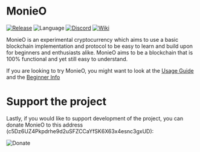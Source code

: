MonieO
=========

[![Release](https://img.shields.io/github/v/release/Symphonic3/MonieO?display_name=tag)](https://github.com/Symphonic3/MonieO/releases/latest)
![Language](https://img.shields.io/github/languages/top/Symphonic3/MonieO)
[![Discord](https://img.shields.io/discord/750151713473953832)](https://discord.gg/CaTSY8n)
[![Wiki](https://img.shields.io/badge/wiki-work%20in%20progress-informational)](https://github.com/Symphonic3/MonieO/wiki)

MonieO is an experimental cryptocurrency which aims to use a basic blockchain implementation and protocol to be easy to learn and build upon for beginners and enthusiasts alike. MonieO aims to be a blockchain that is 100% functional and yet still easy to understand.

If you are looking to try MonieO, you might want to look at the [Usage Guide](https://github.com/Symphonic3/MonieO/wiki/Usage-Guide) and the [Beginner Info](https://github.com/Symphonic3/MonieO/wiki/Beginner-Info)

Support the project
=========

Lastly, if you would like to support development of the project, you can donate MonieO to this address (c5Dz6UZ4Pkpdrhe9d2uSFZCCaYfSK6X63x4esnc3gxUD):

![Donate](https://img.shields.io/badge/donate%20mno-c5Dz6UZ4Pkpdrhe9d2uSFZCCaYfSK6X63x4esnc3gxUD-blue)
